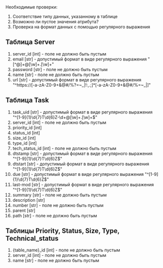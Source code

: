 Необходимые проверки:
1. Соответствие типу данных, указанному в таблице
2. Возможно ли пустое значения атрибута?
3. Проверка на формат данных с помощью регулярного выражения

## Таблица Server
1. server_id [int] - поле не должно быть пустым
2. email [str] - допустимый формат в виде регулярного выражения "[^@]+@[\w]+\.[\w]+"
3. password [str] - поле не должно быть пустым
4. name [str] - поле не должно быть пустым
5. url [str] - допустимый формат в виде регулярного выражения "^https://[-a-zA-Z0-9+&@#/%?=~_|!:,.;]*[-a-zA-Z0-9+&@#/%=~_|]"

## Таблица Task
1. task_uid [str] - допустимый формат в виде регулярного выражения "^[1-9]{1}\d{7}T\d{6}Z-\d+@[\w]+\.[\w]+$"
2. server_id [int] - поле не должно быть пустым
3. priority_id [int]
4. status_id [int]
5. size_id [int]
6. type_id [int]
7. tech_status_id [int] - поле не должно быть пустым
8. dtstamp [str] - допустимый формат в виде регулярного выражения "^[1-9]{1}\d{7}T\d{6}Z$"
9. dtstart [str] - допустимый формат в виде регулярного выражения "^[1-9]{1}\d{7}T\d{6}Z$"
10. due [str] - допустимый формат в виде регулярного выражения "^[1-9]{1}\d{7}T\d{6}Z$"
11. last-mod [str] - допустимый формат в виде регулярного выражения "^[1-9]{1}\d{7}T\d{6}Z$"
12. summary [str] - поле не должно быть пустым
13. description [str]
14. number [str] - поле не должно быть пустым
15. parent [str]
16. path [str] - поле не должно быть пустым

## Таблицы Priority, Status, Size, Type, Technical_status
1. {table_name}_id [int] - поле не должно быть пустым
2. server_id [int] - поле не должно быть пустым
3. name [str] - поле не должно быть пустым